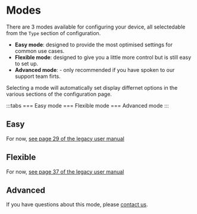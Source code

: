 # Modes

There are 3 modes available for configuring your device, all selectedable from the `Type` section of configuration.

 - **Easy mode**: designed to provide the most optimised settings for common use cases.
 - **Flexible mode**: designed to give you a little more control but is still easy to set up.
 - **Advanced mode**: - only recommended if you have spoken to our support team firts.

 Selecting a mode will automatically set display differnet options in the various sections of the configuration page.

 :::tabs
 === Easy mode
<v-img src="https://i.imgur.com/UWFmUsz.png" alt="Easy mode selected" width="300px"></v-img>
=== Flexible mode
<v-img src="https://i.imgur.com/Sgwa26p.png" alt="Flexible mode selected" width="300px"></v-img>
=== Advanced mode
<v-img src="https://i.imgur.com/s7NSZRE.png" alt="Advanced mode selected" width="300px"></v-img>
:::

## Easy

For now, [see page 29 of the legacy user manual](https://lightbug.io/user_manual.pdf)

## Flexible

For now, [see page 37 of the legacy user manual](https://lightbug.io/user_manual.pdf)

## Advanced

If you have questions about this mode, please [contact us](https://support.lightbug.cloud/).

